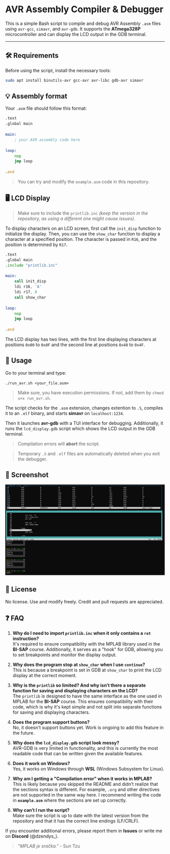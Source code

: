 # AVR Assembly Compiler & Debugger

This is a simple Bash script to compile and debug AVR Assembly `.asm` files using `avr-gcc`, `simavr`, and `avr-gdb`. It supports the **ATmega328P** microcontroller and can display the LCD output in the GDB terminal.

---

## 🛠 Requirements

Before using the script, install the necessary tools:

```bash
sudo apt install binutils-avr gcc-avr avr-libc gdb-avr simavr
```

## 💡 Assembly format
Your `.asm` file should follow this format:

```asm
.text
.global main

main:
    ; your AVR assembly code here

loop:
    nop
    jmp loop

.end
```

>You can try and modify the `example.asm` code in this repository.

## 🖥️ LCD Display

>Make sure to include the `printlib.inc` *(keep the version in the repository, as using a different one might cause issues)*.

To display characters on an LCD screen, first call the `init_disp` function to initialize the display. Then, you can use the `show_char` function to display a character at a specified position. The character is passed in `R16`, and the position is determined by `R17`.


```asm
.text
.global main
.include "printlib.inc"

main:
    call init_disp
    ldi r16, 'A'
    ldi r17, 0
    call show_char

loop:
    nop
    jmp loop

.end
```

The LCD display has two lines, with the first line displaying characters at positions `0x00` to `0x0F` and the second line at positions `0x40` to `0x4F`.

## 🚀 Usage

Go to your terminal and type:

`./run_avr.sh <your_file.asm>`

> Make sure, you have execution permissions. If not, add them by `chmod u+x run_avr.sh`.

The script checks for the `.asm` extension, changes extention to `.S`, compiles it to an `.elf` binary, and starts **simavr** on `localhost:1234`.

Then it launches **avr-gdb** with a TUI interface for debugging. Additionally, it runs the `lcd_display.gdb` script which shows the LCD output in the GDB terminal.

> Compilation errors will **abort** the script.

>Temporary `.S` and `.elf` files are automatically deleted when you exit the debugger.

## 📸 Screenshot

![Screenshot of hello world on LCD display in gdb](hello_world.png)

## 📜 License
No license. Use and modify freely. Credit and pull requests are appreciated.

## ❓ FAQ
1. **Why do I need to import `printlib.inc` when it only contains a `ret` instruction?**  
   It's required to ensure compatibility with the MPLAB library used in the **BI-SAP** course. Additionally, it serves as a "hook" for GDB, allowing you to set breakpoints and monitor the display output.

2. **Why does the program stop at `show_char` when I use `continue`?**  
   This is because a breakpoint is set in GDB at `show_char` to print the LCD display at the correct moment.

3. **Why is the `printlib` so limited? And why isn’t there a separate function for saving and displaying characters on the LCD?**  
   The `printlib` is designed to have the same interface as the one used in MPLAB for the **BI-SAP** course. This ensures compatibility with their code, which is why it's kept simple and not split into separate functions for saving and displaying characters.

4. **Does the program support buttons?**  
   No, it doesn't support buttons yet. Work is ongoing to add this feature in the future.

5. **Why does the `lcd_display.gdb` script look messy?**  
   AVR-GDB is very limited in functionality, and this is currently the most readable code that can be written given the available features.

6. **Does it work on Windows?**  
   Yes, it works on Windows through **WSL** (Windows Subsystem for Linux).

7. **Why am I getting a "Compilation error" when it works in MPLAB?**  
   This is likely because you skipped the README and didn’t realize that the sections syntax is different. For example, `.org` and other directives are not supported in the same way here. I recommend writing the code in **`example.asm`** where the sections are set up correctly.

8. **Why can’t I run the script?**  
   Make sure the script is up to date with the latest version from the repository and that it has the correct line endings (LF/CRLF).

If you encounter additional errors, please report them in **Issues** or write me on **Discord** (@dzendys_).

>"*MPLAB je sračka."* - Sun Tzu